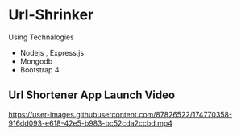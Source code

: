# Url-Shrinker
  
Using Technalogies
* Nodejs , Express.js
* Mongodb
* Bootstrap 4

## Url Shortener App Launch Video

https://user-images.githubusercontent.com/87826522/174770358-916dd093-e618-42e5-b983-bc52cda2ccbd.mp4

